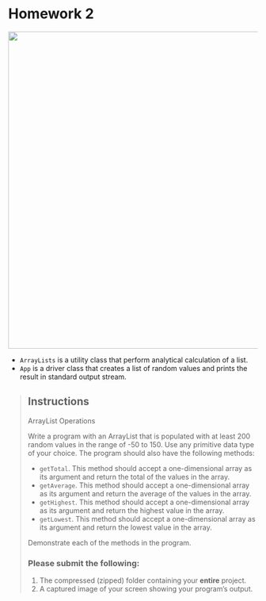# Homework 2

<img width="640" src="https://github.com/hendraanggrian/IIT-ITM510/raw/assets/assignments/hw2.png">

- `ArrayLists` is a utility class that perform analytical calculation of a list.
- `App` is a driver class that creates a list of random values and prints the
  result in standard output stream.

> ## Instructions
>
> ArrayList Operations
>
> Write a program with an ArrayList that is populated with at least 200 random
  values in the range of -50 to 150. Use any primitive data type of your choice.
  The program should also have the following methods:
>
> - `getTotal`. This method should accept a one-dimensional array as its
    argument and return the total of the values in the array.
> - `getAverage`. This method should accept a one-dimensional array as its
    argument and return the average of the values in the array.
> - `getHighest`. This method should accept a one-dimensional array as its
    argument and return the highest value in the array.
> - `getLowest`. This method should accept a one-dimensional array as its
    argument and return the lowest value in the array.
>
> Demonstrate each of the methods in the program.
>
> ### Please submit the following:
>
> 1. The compressed (zipped) folder containing your **entire** project.
> 2. A captured image of your screen showing your program’s output.
